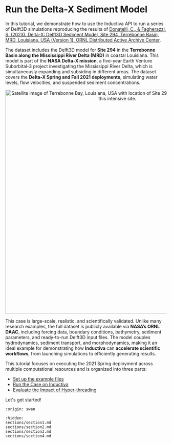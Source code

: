 # Run the Delta-X Sediment Model
In this tutorial, we demonstrate how to use the Inductiva API to run a series of Delft3D simulations reproducing the results of [Donatelli, C., & Fagherazzi, S. (2023). Delta-X: Delft3D Sediment Model, Site 294, Terrebonne Basin, MRD, Louisiana, USA (Version 1). ORNL Distributed Active Archive Center](https://doi.org/10.3334/ORNLDAAC/2303).

The dataset includes the Delft3D model for **Site 294** in the **Terrebonne Basin along the Mississippi River Delta (MRD)** in coastal Louisiana. This model is part of the **NASA Delta-X mission**, a five-year Earth Venture Suborbital-3 project investigating the Mississippi River Delta, which is simultaneously expanding and subsiding in different areas. The dataset covers the **Delta-X Spring and Fall 2021 deployments**, simulating water levels, flow velocities, and suspended sediment concentrations.

<p align="center"><img src="../../_static/DeltaX_Delft3D_294_Terrebonne.jpg" alt="Satellite image of Terrebonne Bay, Louisiana, USA with location of Site 294. Inset shows bathymetry of this intensive site." width="700"></p>

This case is large-scale, realistic, and scientifically validated. Unlike many research examples, the full dataset is publicly available via **NASA’s ORNL DAAC**, including forcing data, boundary conditions, bathymetry, sediment parameters, and ready-to-run Delft3D input files. The model couples hydrodynamics, sediment transport, and morphodynamics, making it an ideal example for demonstrating how **Inductiva** can **accelerate scientific workflows**, from launching simulations to efficiently generating results.

This tutorial focuses on executing the 2021 Spring deployment across multiple computational resources and is organized into three parts:
- [Set up the example files](sections/section1)
- [Run the Case on Inductiva](sections/section2)
- [Evaluate the Impact of Hyper-threading](sections/section3)

Let's get started!

```{banner_small}
:origin: swan
```

```{toctree}
:hidden:
sections/section1.md
sections/section2.md
sections/section3.md
sections/section4.md
```
